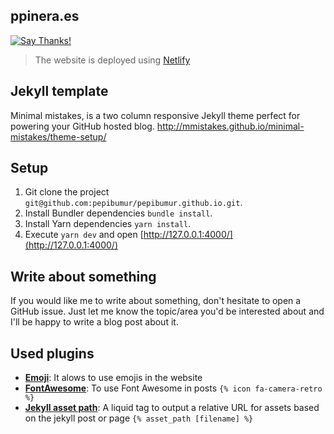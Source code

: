 ppinera.es
---------------

[![Say Thanks!](https://img.shields.io/badge/Say%20Thanks-!-1EAEDB.svg)](https://saythanks.io/to/pepibumur)

> The website is deployed using [Netlify](netlify.com)

## Jekyll template
Minimal mistakes, is a two column responsive Jekyll theme perfect for powering your GitHub hosted blog. 
http://mmistakes.github.io/minimal-mistakes/theme-setup/

## Setup

1. Git clone the project `git@github.com:pepibumur/pepibumur.github.io.git`.
2. Install Bundler dependencies `bundle install`.
3. Install Yarn dependencies `yarn install`.
4. Execute `yarn dev` and open [http://127.0.0.1:4000/](http://127.0.0.1:4000/)

## Write about something
If you would like me to write about something, don't hesitate to open a GitHub issue. Just let me know the topic/area you'd be interested about and I'll be happy to write a blog post about it.

## Used plugins
- [**Emoji**](https://github.com/yihangho/emoji-for-jekyll): It alows to use emojis in the website
- [**FontAwesome**](https://gist.github.com/23maverick23/8532525): To use Font Awesome in posts `{% icon fa-camera-retro %}`
- [**Jekyll asset path**](https://github.com/samrayner/jekyll-asset-path-plugin): A liquid tag to output a relative URL for assets based on the jekyll post or page `{% asset_path [filename] %}`
